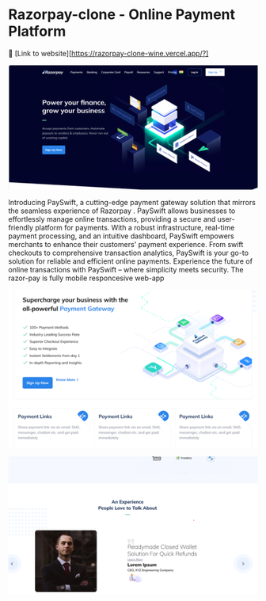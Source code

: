 
# Razorpay-clone - Online Payment Platform
:rocket: [Link to website][https://razorpay-clone-wine.vercel.app/?]


![Main Page](assests/readme_first.png)

Introducing PaySwift, a cutting-edge payment gateway solution that mirrors the seamless experience of Razorpay
. PaySwift allows businesses to effortlessly manage online transactions, providing a secure and user-friendly platform for payments. With a robust infrastructure, 
real-time payment processing, and an intuitive dashboard, PaySwift empowers merchants to enhance their customers' payment experience. From swift checkouts to comprehensive
transaction analytics, PaySwift is your go-to solution for reliable and efficient online payments. Experience the future of online transactions with PaySwift – where simplicity meets security.
The razor-pay is fully mobile responcesive web-app



![Main Page](assests/readme_second.png)

![Main Page](assests/readme_third.png)
